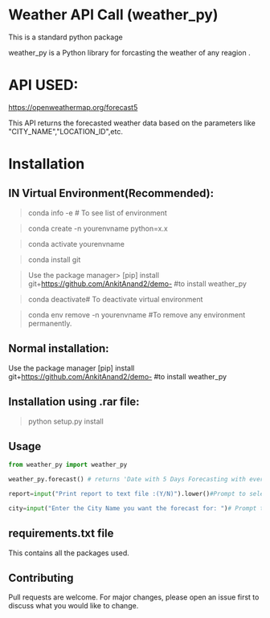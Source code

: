 # Weather API Call (weather_py)

This is a standard python package 

weather_py is a Python library for forcasting the weather of any reagion .

# API USED:
https://openweathermap.org/forecast5

This API returns the forecasted weather data based on the parameters like "CITY_NAME","LOCATION_ID",etc.

# Installation
## IN Virtual Environment(Recommended):
>conda info -e # To see list of environment

>conda create -n yourenvname python=x.x 

>conda activate yourenvname

>conda install git

>Use the package manager> [pip] install git+https://github.com/AnkitAnand2/demo- #to install weather_py

>conda deactivate# To deactivate virtual environment

>conda env remove -n yourenvname #To remove any environment permanently.


## Normal installation:

Use the package manager [pip] install git+https://github.com/AnkitAnand2/demo-      #to install weather_py

## Installation using .rar file:

>python setup.py install



## Usage

```python
from weather_py import weather_py

weather_py.forecast() # returns 'Date with 5 Days Forecasting with every 3 hour interval'

report=input("Print report to text file :(Y/N)").lower()#Prompt to select whether to print the weather report in xlsx file or not 

city=input("Enter the City Name you want the forecast for: ")# Prompt to input city weather to forecast.

```

## requirements.txt file

This contains all the packages used.


## Contributing
Pull requests are welcome. For major changes, please open an issue first to discuss what you would like to change.


